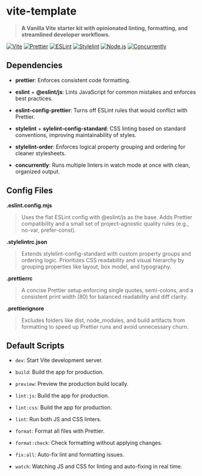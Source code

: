 # vite-template

> **A Vanilla Vite starter kit with opinionated linting, formatting, and streamlined developer workflows.**

[![Vite](https://img.shields.io/badge/Vite-646CFF?logo=vite&logoColor=white)](https://vitejs.dev/) 
[![Prettier](https://img.shields.io/badge/Prettier-F7B93E?logo=prettier&logoColor=white)](https://prettier.io/) 
[![ESLint](https://img.shields.io/badge/ESLint-4B32C3?logo=eslint&logoColor=white)](https://eslint.org/) 
[![Stylelint](https://img.shields.io/badge/Stylelint-263238?logo=stylelint&logoColor=white)](https://stylelint.io/) 
[![Node.js](https://img.shields.io/badge/Node.js-339933?logo=nodedotjs&logoColor=white)](https://nodejs.org/) 
[![Concurrently](https://img.shields.io/badge/Concurrently-FF5733?logo=javascript&logoColor=white)](https://www.npmjs.com/package/concurrently)

## Dependencies

- **prettier**: Enforces consistent code formatting.

- **eslint** + **@eslint/js**: Lints JavaScript for common mistakes and enforces best practices.

- **eslint-config-prettier**: Turns off ESLint rules that would conflict with Prettier.

- **stylelint** + **sylelint-config-standard**: CSS linting based on standard conventions, improving maintainability of styles.

- **stylelint-order**: Enforces logical property grouping and ordering for cleaner stylesheets.

- **concurrently**: Runs multiple linters in watch mode at once with clean, organized output.

## Config Files

**.eslint.config.mjs**

> Uses the flat ESLint config with @eslint/js as the base. Adds Prettier compatibility and a small set of project-agnostic quality rules (e.g., no-var, prefer-const).

**.stylelintrc.json**

> Extends stylelint-config-standard with custom property groups and ordering logic. Prioritizes CSS readability and visual hierarchy by grouping properties like layout, box model, and typography.

**.prettierrc**

> A concise Prettier setup enforcing single quotes, semi-colons, and a consistent print width (80) for balanced readability and diff clarity.

**.prettierignore**

> Excludes folders like dist, node_modules, and build artifacts from formatting to speed up Prettier runs and avoid unnecessary churn.

## Default Scripts

- `dev`: Start Vite development server.

- `build`: Build the app for production.

- `preview`: Preview the production build locally.

- `lint:js`: Build the app for production.

- `lint:css`: Build the app for production.

- `lint`: Run both JS and CSS linters.

- `format`: Format all files with Prettier.

- `format:check`: Check formatting without applying changes.

- `fix:all`: Auto-fix lint and formatting issues.

- `watch`: Watching JS and CSS for linting and auto-fixing in real time.
